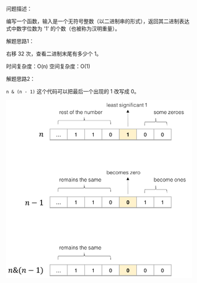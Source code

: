 问题描述：

编写一个函数，输入是一个无符号整数（以二进制串的形式），返回其二进制表达式中数字位数为 '1' 的个数（也被称为汉明重量）。

解题思路1：

右移 32 次，查看二进制末尾有多少个 1。

时间复杂度：O(n)
空间复杂度：O(1)

解题思路2：

`n & (n - 1)` 这个代码可以把最后一个出现的 1 改写成 0。

![](./1616376938-RVlYBN-image.png)
